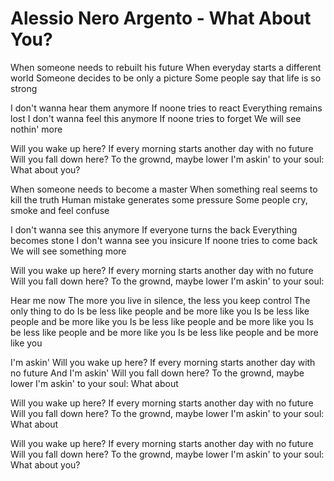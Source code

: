 # Alessio Nero Argento - What About You?

When someone needs to rebuilt his future
When everyday starts a different world
Someone decides to be only a picture
Some people say that life is so strong

I don't wanna hear them anymore
If noone tries to react
Everything remains lost
I don't wanna feel this anymore
If noone tries to forget
We will see nothin' more

Will you wake up here?
If every morning starts another day with no future
Will you fall down here?
To the grownd, maybe lower
I'm askin' to your soul:
What about you?

When someone needs to become a master
When something real seems to kill the truth
Human mistake generates some pressure
Some people cry, smoke and feel confuse

I don't wanna see this anymore
If everyone turns the back
Everything becomes stone
I don't wanna see you insicure
If noone tries to come back
We will see something more

Will you wake up here?
If every morning starts another day with no future
Will you fall down here?
To the grownd, maybe lower
I'm askin' to your soul:

Hear me now
The more you live in silence, the less you keep control
The only thing to do
Is be less like people and be more like you
Is be less like people and be more like you
Is be less like people and be more like you
Is be less like people and be more like you
Is be less like people and be more like you

I'm askin'
Will you wake up here?
If every morning starts another day with no future
And I'm askin'
Will you fall down here?
To the grownd, maybe lower
I'm askin' to your soul:
What about

Will you wake up here?
If every morning starts another day with no future
Will you fall down here?
To the grownd, maybe lower
I'm askin' to your soul:
What about

Will you wake up here?
If every morning starts another day with no future
Will you fall down here?
To the grownd, maybe lower
I'm askin' to your soul:
What about you?
